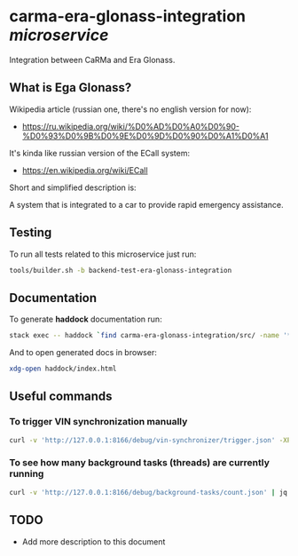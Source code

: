 # carma-era-glonass-integration *microservice*

Integration between CaRMa and Era Glonass.

## What is Ega Glonass?

Wikipedia article (russian one, there's no english version for now):
- https://ru.wikipedia.org/wiki/%D0%AD%D0%A0%D0%90-%D0%93%D0%9B%D0%9E%D0%9D%D0%90%D0%A1%D0%A1

It's kinda like russian version of the ECall system:
- https://en.wikipedia.org/wiki/ECall

Short and simplified description is:

A system that is integrated to a car to provide rapid emergency assistance.

## Testing

To run all tests related to this microservice just run:

```bash
tools/builder.sh -b backend-test-era-glonass-integration
```

## Documentation

To generate **haddock** documentation run:

```bash
stack exec -- haddock `find carma-era-glonass-integration/src/ -name '*.hs' | xargs` --html --hyperlinked-source -o haddock
```

And to open generated docs in browser:

```bash
xdg-open haddock/index.html
```

## Useful commands

### To trigger VIN synchronization manually

```bash
curl -v 'http://127.0.0.1:8166/debug/vin-synchronizer/trigger.json' -XPOST | jq
```

### To see how many background tasks (threads) are currently running

```bash
curl -v 'http://127.0.0.1:8166/debug/background-tasks/count.json' | jq
```

## TODO

- Add more description to this document
